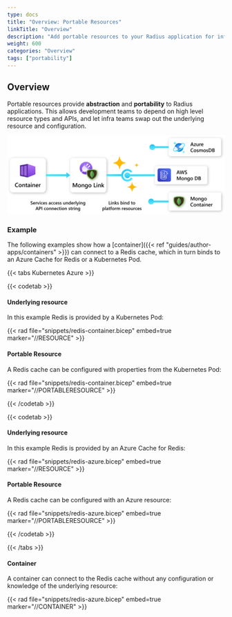 ```yaml
---
type: docs
title: "Overview: Portable Resources"
linkTitle: "Overview"
description: "Add portable resources to your Radius application for infrastructure portability"
weight: 600
categories: "Overview"
tags: ["portability"]
---
```


## Overview

Portable resources provide **abstraction** and **portability** to Radius applications. This allows development teams to depend on high level resource types and APIs, and let infra teams swap out the underlying resource and configuration.

<img src="links.png" alt="Diagram of a resource connecting from a container to either an Azure Redis Cache or a Kubernetes Deployment" width=700px />

### Example

The following examples show how a [container]({{< ref "guides/author-apps/containers" >}}) can connect to a Redis cache, which in turn binds to an Azure Cache for Redis or a Kubernetes Pod.

{{< tabs Kubernetes Azure >}}

{{< codetab >}}
<h4>Underlying resource</h4>

In this example Redis is provided by a Kubernetes Pod:

{{< rad file="snippets/redis-container.bicep" embed=true marker="//RESOURCE" >}}

<h4>Portable Resource</h4>

A Redis cache can be configured with properties from the Kubernetes Pod:

{{< rad file="snippets/redis-container.bicep" embed=true marker="//PORTABLERESOURCE" >}}

{{< /codetab >}}

{{< codetab >}}
<h4>Underlying resource</h4>

In this example Redis is provided by an Azure Cache for Redis:

{{< rad file="snippets/redis-azure.bicep" embed=true marker="//RESOURCE" >}}

<h4>Portable Resource</h4>

A Redis cache can be configured with an Azure resource:

{{< rad file="snippets/redis-azure.bicep" embed=true marker="//PORTABLERESOURCE" >}}

{{< /codetab >}}

{{< /tabs >}}

<h4>Container</h4>

A container can connect to the Redis cache without any configuration or knowledge of the underlying resource:

{{< rad file="snippets/redis-azure.bicep" embed=true marker="//CONTAINER" >}}
